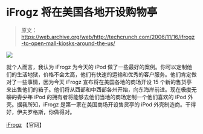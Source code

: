 # iFrogz 将在美国各地开设购物亭

> 原文：<https://web.archive.org/web/http://techcrunch.com/2006/11/16/ifrogz-to-open-mall-kiosks-around-the-us/>

![](img/47ddc0d2f33ad3b89c52506c1909bd89.png)

就个人而言，我认为 iFrogz 为今天的 iPod 做了一些最好的案例。你可以定制他们的生活地狱，价格不会太高，他们有快速的运输和优秀的客户服务。他们肯定做对了一些事情，因为今天 iFrogz 宣布将在美国各地的商场开设 15 个新的售货亭来出售他们的箱子。他们将从西部和中西部各州开始，向东海岸前进。现在~~极度无聊的青少年~~ iPod 的拥有者将能够去他们当地的商场定制一个他们喜欢的 iPod 外壳。据我所知，iFrogz 是第一家在美国商场开设售货亭的 iPod 外壳制造商。干得好，伊夫罗格斯，你做得对。

[iFrogz](https://web.archive.org/web/20151001170546/http://ifrogz.com/) 【官网】